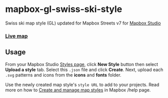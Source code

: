 # mapbox-gl-swiss-ski-style

Swiss ski map style (GL) updated for Mapbox Streets v7 for [Mapbox Studio](https://www.mapbox.com/mapbox-studio/) 

### [Live map](https://api.mapbox.com/styles/v1/mslee/cij1zoclj002y8rkkdjl69psd.html?title=true&access_token=pk.eyJ1IjoibXNsZWUiLCJhIjoiclpiTWV5SSJ9.P_h8r37vD8jpIH1A6i1VRg#6.29/46.977001/9.219238)

## Usage

From your Mapbox Studio [Styles page](https://www.mapbox.com/studio/styles/), click **New Style** button then select **Upload a style** tab. Select this `.json` file and click **Create**. Next, upload each `.svg` patterns and icons from the **icons** and **fonts** folder.

Use the newly created map style's `style URL` to add to your projects. Read more on how to [Create and manage map styles](https://www.mapbox.com/help/getting-started-mapbox-studio-1/#create-a-new-style) in Mapbox /help page.